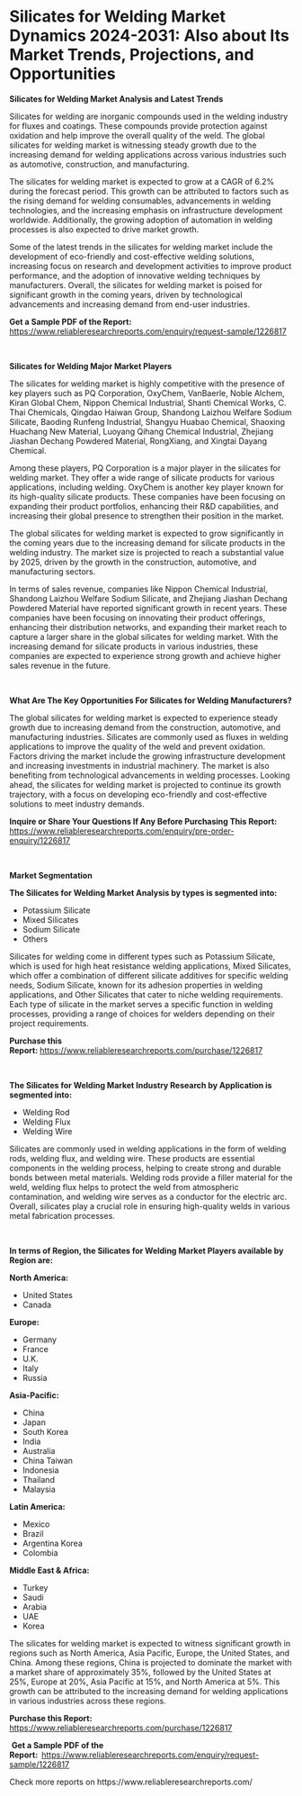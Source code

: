 <p><h1>Silicates for Welding Market Dynamics 2024-2031: Also about Its Market Trends, Projections, and Opportunities</h1></p><p><strong>Silicates for Welding Market Analysis and Latest Trends</strong></p>
<p><p>Silicates for welding are inorganic compounds used in the welding industry for fluxes and coatings. These compounds provide protection against oxidation and help improve the overall quality of the weld. The global silicates for welding market is witnessing steady growth due to the increasing demand for welding applications across various industries such as automotive, construction, and manufacturing.</p><p>The silicates for welding market is expected to grow at a CAGR of 6.2% during the forecast period. This growth can be attributed to factors such as the rising demand for welding consumables, advancements in welding technologies, and the increasing emphasis on infrastructure development worldwide. Additionally, the growing adoption of automation in welding processes is also expected to drive market growth.</p><p>Some of the latest trends in the silicates for welding market include the development of eco-friendly and cost-effective welding solutions, increasing focus on research and development activities to improve product performance, and the adoption of innovative welding techniques by manufacturers. Overall, the silicates for welding market is poised for significant growth in the coming years, driven by technological advancements and increasing demand from end-user industries.</p></p>
<p><strong>Get a Sample PDF of the Report:&nbsp;</strong> <a href="https://www.reliableresearchreports.com/enquiry/request-sample/1226817">https://www.reliableresearchreports.com/enquiry/request-sample/1226817</a></p>
<p>&nbsp;</p>
<p><strong>Silicates for Welding Major Market Players</strong></p>
<p><p>The silicates for welding market is highly competitive with the presence of key players such as PQ Corporation, OxyChem, VanBaerle, Noble Alchem, Kiran Global Chem, Nippon Chemical Industrial, Shanti Chemical Works, C. Thai Chemicals, Qingdao Haiwan Group, Shandong Laizhou Welfare Sodium Silicate, Baoding Runfeng Industrial, Shangyu Huabao Chemical, Shaoxing Huachang New Material, Luoyang Qihang Chemical Industrial, Zhejiang Jiashan Dechang Powdered Material, RongXiang, and Xingtai Dayang Chemical.</p><p>Among these players, PQ Corporation is a major player in the silicates for welding market. They offer a wide range of silicate products for various applications, including welding. OxyChem is another key player known for its high-quality silicate products. These companies have been focusing on expanding their product portfolios, enhancing their R&D capabilities, and increasing their global presence to strengthen their position in the market.</p><p>The global silicates for welding market is expected to grow significantly in the coming years due to the increasing demand for silicate products in the welding industry. The market size is projected to reach a substantial value by 2025, driven by the growth in the construction, automotive, and manufacturing sectors.</p><p>In terms of sales revenue, companies like Nippon Chemical Industrial, Shandong Laizhou Welfare Sodium Silicate, and Zhejiang Jiashan Dechang Powdered Material have reported significant growth in recent years. These companies have been focusing on innovating their product offerings, enhancing their distribution networks, and expanding their market reach to capture a larger share in the global silicates for welding market. With the increasing demand for silicate products in various industries, these companies are expected to experience strong growth and achieve higher sales revenue in the future.</p></p>
<p>&nbsp;</p>
<p><strong>What Are The Key Opportunities For Silicates for Welding Manufacturers?</strong></p>
<p><p>The global silicates for welding market is expected to experience steady growth due to increasing demand from the construction, automotive, and manufacturing industries. Silicates are commonly used as fluxes in welding applications to improve the quality of the weld and prevent oxidation. Factors driving the market include the growing infrastructure development and increasing investments in industrial machinery. The market is also benefiting from technological advancements in welding processes. Looking ahead, the silicates for welding market is projected to continue its growth trajectory, with a focus on developing eco-friendly and cost-effective solutions to meet industry demands.</p></p>
<p><strong>Inquire or Share Your Questions If Any Before Purchasing This Report:</strong> <a href="https://www.reliableresearchreports.com/enquiry/pre-order-enquiry/1226817">https://www.reliableresearchreports.com/enquiry/pre-order-enquiry/1226817</a></p>
<p>&nbsp;</p>
<p><strong>Market Segmentation</strong></p>
<p><strong>The Silicates for Welding Market Analysis by types is segmented into:</strong></p>
<p><ul><li>Potassium Silicate</li><li>Mixed Silicates</li><li>Sodium Silicate</li><li>Others</li></ul></p>
<p><p>Silicates for welding come in different types such as Potassium Silicate, which is used for high heat resistance welding applications, Mixed Silicates, which offer a combination of different silicate additives for specific welding needs, Sodium Silicate, known for its adhesion properties in welding applications, and Other Silicates that cater to niche welding requirements. Each type of silicate in the market serves a specific function in welding processes, providing a range of choices for welders depending on their project requirements.</p></p>
<p><strong>Purchase this Report:&nbsp;</strong><a href="https://www.reliableresearchreports.com/purchase/1226817">https://www.reliableresearchreports.com/purchase/1226817</a></p>
<p>&nbsp;</p>
<p><strong>The Silicates for Welding Market Industry Research by Application is segmented into:</strong></p>
<p><ul><li>Welding Rod</li><li>Welding Flux</li><li>Welding Wire</li></ul></p>
<p><p>Silicates are commonly used in welding applications in the form of welding rods, welding flux, and welding wire. These products are essential components in the welding process, helping to create strong and durable bonds between metal materials. Welding rods provide a filler material for the weld, welding flux helps to protect the weld from atmospheric contamination, and welding wire serves as a conductor for the electric arc. Overall, silicates play a crucial role in ensuring high-quality welds in various metal fabrication processes.</p></p>
<p>&nbsp;</p>
<p><strong>In terms of Region, the Silicates for Welding Market Players available by Region are:</strong></p>
<p>
    <p> <strong> North America: </strong>
        <ul>
            <li>United States</li>
            <li>Canada</li>
        </ul>
        </p> 
    <p> <strong> Europe: </strong>
        <ul>
            <li>Germany</li>
            <li>France</li>
            <li>U.K.</li>
            <li>Italy</li>
            <li>Russia</li>
        </ul>
        </p> 
    <p> <strong> Asia-Pacific: </strong>
        <ul>
            <li>China</li>
            <li>Japan</li>
            <li>South Korea</li>
            <li>India</li>
            <li>Australia</li>
            <li>China Taiwan</li>
            <li>Indonesia</li>
            <li>Thailand</li>
            <li>Malaysia</li>
        </ul>
        </p> 
    <p> <strong> Latin America: </strong>
        <ul>
            <li>Mexico</li>
            <li>Brazil</li>
            <li>Argentina Korea</li>
            <li>Colombia</li>
        </ul>
        </p> 
    <p> <strong> Middle East & Africa: </strong>
        <ul>
            <li>Turkey</li>
            <li>Saudi</li>
            <li>Arabia</li>
            <li>UAE</li>
            <li>Korea</li>
        </ul>
    </p>
    </p>
<p><p>The silicates for welding market is expected to witness significant growth in regions such as North America, Asia Pacific, Europe, the United States, and China. Among these regions, China is projected to dominate the market with a market share of approximately 35%, followed by the United States at 25%, Europe at 20%, Asia Pacific at 15%, and North America at 5%. This growth can be attributed to the increasing demand for welding applications in various industries across these regions.</p></p>
<p><strong>Purchase this Report: </strong><a href="https://www.reliableresearchreports.com/purchase/1226817">https://www.reliableresearchreports.com/purchase/1226817</a></p>
<p>&nbsp;<strong>Get a Sample PDF of the Report:&nbsp;&nbsp;</strong><a href="https://www.reliableresearchreports.com/enquiry/request-sample/1226817">https://www.reliableresearchreports.com/enquiry/request-sample/1226817</a></p>
<p><strong></strong></p>
<p>Check more reports on https://www.reliableresearchreports.com/</p>